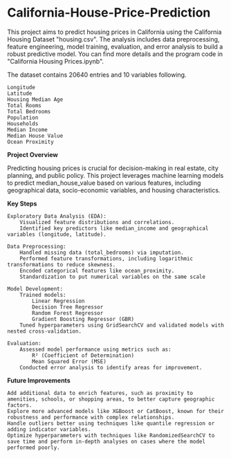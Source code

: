 # California-House-Price-Prediction

This project aims to predict housing prices in California using the California Housing Dataset "housing.csv". The analysis includes data preprocessing, feature engineering, model training, evaluation, and error analysis to build a robust predictive model. You can find more details and the program code in "California Housing Prices.ipynb".

The dataset contains 20640 entries and 10 variables following.

    Longitude
    Latitude
    Housing Median Age
    Total Rooms
    Total Bedrooms
    Population
    Households
    Median Income
    Median House Value
    Ocean Proximity


**Project Overview**

Predicting housing prices is crucial for decision-making in real estate, city planning, and public policy. This project leverages machine learning models to predict median_house_value based on various features, including geographical data, socio-economic variables, and housing characteristics.


**Key Steps**

    Exploratory Data Analysis (EDA):
        Visualized feature distributions and correlations.
        Identified key predictors like median_income and geographical variables (longitude, latitude).

    Data Preprocessing:
        Handled missing data (total_bedrooms) via imputation.
        Performed feature transformations, including logarithmic transformations to reduce skewness.
        Encoded categorical features like ocean_proximity.
        Standardization to put numerical variables on the same scale     

    Model Development:
        Trained models:
            Linear Regression
            Decision Tree Regressor
            Random Forest Regressor
            Gradient Boosting Regressor (GBR)
        Tuned hyperparameters using GridSearchCV and validated models with nested cross-validation.

    Evaluation:    
        Assessed model performance using metrics such as:
            R² (Coefficient of Determination)
            Mean Squared Error (MSE)
        Conducted error analysis to identify areas for improvement.


**Future Improvements**

    Add additional data to enrich features, such as proximity to amenities, schools, or shopping areas, to better capture geographic factors.
    Explore more advanced models like XGBoost or CatBoost, known for their robustness and performance with complex relationships.
    Handle outliers better using techniques like quantile regression or adding indicator variables.
    Optimize hyperparameters with techniques like RandomizedSearchCV to save time and perform in-depth analyses on cases where the model performed poorly.




